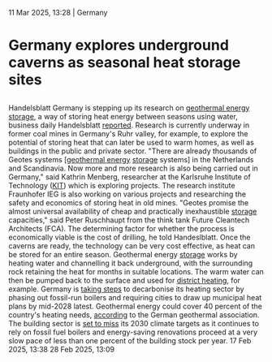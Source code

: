 11 Mar 2025, 13:28
| 
Germany
# Germany explores underground caverns as seasonal heat storage sites
## 
Handelsblatt
Germany is stepping up its research on [geothermal energy](https://www.cleanenergywire.org/glossary/letter_g#geothermal_energy) [storage](https://www.cleanenergywire.org/glossary/letter_s#storage), a way of storing heat energy between seasons using water, business daily Handelsblatt [reported](https://epaper.handelsblatt.com/epaper/handelsblatt-2025-03-11-epa-2347/?interactivelayer=96767). Research is currently underway in former coal mines in Germany's Ruhr valley, for example, to explore the potential of storing heat that can later be used to warm homes, as well as buildings in the public and private sector.
"There are already thousands of Geotes systems [[geothermal energy](https://www.cleanenergywire.org/glossary/letter_g#geothermal_energy) [storage](https://www.cleanenergywire.org/glossary/letter_s#storage) systems] in the Netherlands and Scandinavia. Now more and more research is also being carried out in Germany," said Kathrin Menberg, researcher at the Karlsruhe Institute of Technology ([KIT](https://www.cleanenergywire.org/experts/kit-karlsruhe-institute-technology)) which is exploring projects. The research institute Fraunhofer IEG is also working on various projects and researching the safety and economics of storing heat in old mines.
"Geotes promise the almost universal availability of cheap and practically inexhaustible [storage](https://www.cleanenergywire.org/glossary/letter_s#storage) capacities," said Peter Ruschhaupt from the think tank Future Cleantech Architects (FCA). The determining factor for whether the process is economically viable is the cost of drilling, he told Handeslblatt. Once the caverns are ready, the technology can be very cost effective, as heat can be stored for an entire season.
Geothermal energy [storage](https://www.cleanenergywire.org/glossary/letter_s#storage) works by heating water and channelling it back underground, with the surrounding rock retaining the heat for months in suitable locations. The warm water can then be pumped back to the surface and used for [district heating](https://www.cleanenergywire.org/glossary/letter_d#district_heating), for example.
Germany is [taking steps](https://www.cleanenergywire.org/factsheets/qa-germany-debates-phaseout-fossil-fuel-heating-systems) to decarbonise its heating sector by phasing out fossil-run boilers and requiring cities to draw up municipal heat plans by mid-2028 latest. Geothermal energy could cover 40 percent of the country's heating needs, [according](https://www.cleanenergywire.org/news/germany-could-run-40-its-heating-geothermal-energy-association) to the German geothermal association. The building sector is [set to miss](https://www.cleanenergywire.org/news/vote25-analysis-germany-buildings-heating-transition-next-german-government) its 2030 climate targets as it continues to rely on fossil fuel boilers and energy-saving renovations proceed at a very slow pace of less than one percent of the building stock per year.
17 Feb 2025, 13:38
28 Feb 2025, 13:09